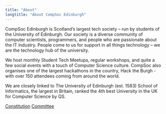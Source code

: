 ```yaml
---
title: "About"
longtitle: "About CompSoc Edinburgh"
---
```


CompSoc Edinburgh is Scotland’s largest tech society – run by students of the University of Edinburgh.
Our society is a diverse community of computer scientists, programmers, and people who are passionate about the IT industry. People come to us for support in all things technology – we are the technology hub of the university.

We host monthly Student Tech Meetups, regular workshops, and quite a few social events with a touch of Computer Science culture. CompSoc also organises one of the largest hackathons in the country, Hack the Burgh - with over 150 attendees coming from around the world.

We are closely linked to The University of Edinburgh (est. 1583) School of Informatics, the largest in Britain, ranked the 4th best University in the UK for Computer Science by QS.

<div>
    <a href="https://github.com/compsoc-edinburgh/constitution" class="btn btn-secondary d-inline">Constitution</a>
    <a href="{{ site.baseurl }}/team" class="btn btn-secondary d-inline">Committee</a>
</div>
